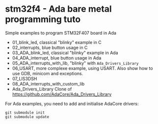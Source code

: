 # stm32f4 - Ada bare metal programming tuto 

Simple examples to program STM32F407 board in Ada


- 01_blink_led, classical "blinky" example in C
- 02_interrupts, blue button usage in C
- 03_ADA_blink_led, classical "blinky" example in Ada
- 04_ADA_interrupt, blue button usage in Ada
- 05_ADA_interrupts_with_lib, "blinky" with `Ada_Drivers_Library`
- 06_USART, more complexe example, using USART. Also show how to use GDB, minicom and exceptions.
- 07_LIS3DSH
- 08_ADA_interrupts_with_custom_lib
- Ada_Drivers_Library
  Clone of https://github.com/AdaCore/Ada_Drivers_Library

For Ada examples, you need to add and initialise AdaCore drivers:

	git submodule init
	git submodule update

